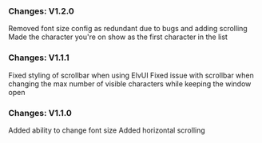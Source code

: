 ### Changes: V1.2.0
Removed font size config as redundant due to bugs and adding scrolling
Made the character you're on show as the first character in the list

### Changes: V1.1.1
Fixed styling of scrollbar when using ElvUI
Fixed issue with scrollbar when changing the max number of visible characters while keeping the window open

### Changes: V1.1.0
Added ability to change font size
Added horizontal scrolling